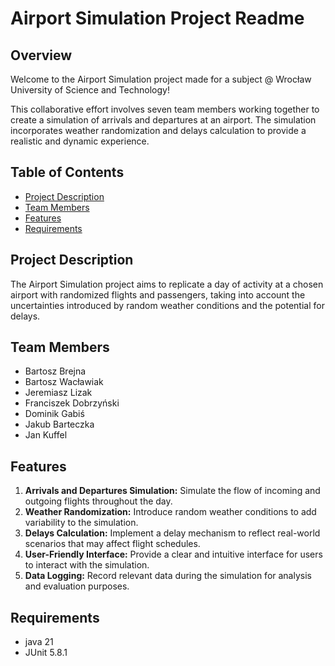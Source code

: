 # Airport Simulation Project Readme

## Overview
Welcome to the Airport Simulation project made for a subject @ Wrocław University of Science and Technology! 

This collaborative effort involves seven team members working together to create a simulation of arrivals and departures at an airport. The simulation incorporates weather randomization and delays calculation to provide a realistic and dynamic experience.

## Table of Contents
- [Project Description](#project-description)
- [Team Members](#team-members)
- [Features](#features)
- [Requirements](#requirements)

## Project Description
The Airport Simulation project aims to replicate a day of activity at a chosen airport with randomized flights and passengers, taking into account the uncertainties introduced by random weather conditions and the potential for delays.

## Team Members
- Bartosz Brejna
- Bartosz Wacławiak
- Jeremiasz Lizak
- Franciszek Dobrzyński
- Dominik Gabiś
- Jakub Barteczka
- Jan Kuffel

## Features
1. **Arrivals and Departures Simulation:** Simulate the flow of incoming and outgoing flights throughout the day.
2. **Weather Randomization:** Introduce random weather conditions to add variability to the simulation.
3. **Delays Calculation:** Implement a delay mechanism to reflect real-world scenarios that may affect flight schedules.
4. **User-Friendly Interface:** Provide a clear and intuitive interface for users to interact with the simulation.
5. **Data Logging:** Record relevant data during the simulation for analysis and evaluation purposes.

## Requirements
- java 21
- JUnit 5.8.1
